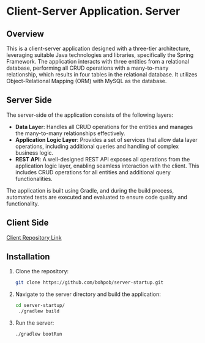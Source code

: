 # Client-Server Application. Server

## Overview

This is a client-server application designed with a three-tier architecture, leveraging suitable Java technologies and libraries, specifically the Spring Framework. 
The application interacts with three entities from a relational database, performing all CRUD operations with a many-to-many relationship, which results in four tables in the relational database. 
It utilizes Object-Relational Mapping (ORM) with MySQL as the database.

## Server Side

The server-side of the application consists of the following layers:

- **Data Layer**: Handles all CRUD operations for the entities and manages the many-to-many relationships effectively. 
- **Application Logic Layer**: Provides a set of services that allow data layer operations, including additional queries and handling of complex business logic.
- **REST API**: A well-designed REST API exposes all operations from the application logic layer, enabling seamless interaction with the client. This includes CRUD operations for all entities and additional query functionalities.

The application is built using Gradle, and during the build process, automated tests are executed and evaluated to ensure code quality and functionality.

## Client Side
[Client Repository Link](https://github.com/bohpob/cli-client-startup)

## Installation

1. Clone the repository:
   ```bash
   git clone https://github.com/bohpob/server-startup.git
   ```
2. Navigate to the server directory and build the application:
   ```bash
   cd server-startup/
    ./gradlew build
   ```
3. Run the server:
   ```bash
   ./gradlew bootRun
   ```

